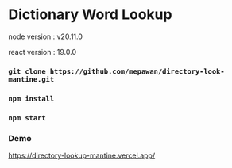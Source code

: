 # Dictionary Word Lookup 

<p>node version : v20.11.0 </p>
<p>react version : 19.0.0</p>

### `git clone https://github.com/mepawan/directory-look-mantine.git`
### `npm install`
### `npm start`
<h3>Demo</h3>
<a target="_blank" href="https://directory-lookup-mantine.vercel.app"> https://directory-lookup-mantine.vercel.app/</a>